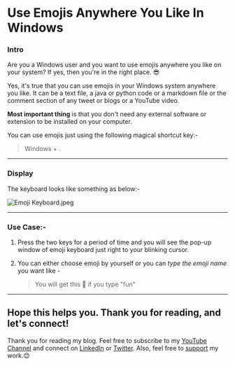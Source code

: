 # Use Emojis Anywhere You Like In Windows

### Intro
Are you a Windows user and you want to use emojis anywhere you like on your system?
If yes, then you're in the right place. 😎

Yes, it's true that you can use emojis in your Windows system anywhere you like. It can be a text file, a java or python code or a markdown file or the comment section of any tweet or blogs or a YouTube video. 

**Most important thing** is that you don't need any external software or extension to be installed on your computer.

You can use emojis just using the following magical shortcut key:- 
> Windows + .

---
### Display
The keyboard looks like something as below:- 

![Emoji Keyboard.jpeg](https://cdn.hashnode.com/res/hashnode/image/upload/v1644157156993/WD8myEGdu.jpeg)

---
### Use Case:- 

1. Press the two keys for a period of time and you will see the pop-up window of emoji keyboard just right to your blinking cursor. 

1. You can either choose emoji by yourself or you can *type the emoji name* you want like - 
    > You will get this 🎉 if you type "fun"

---

## Hope this helps you. Thank you for reading, and let's connect!
Thank you for reading my blog. Feel free to subscribe to my [YouTube Channel](https://www.youtube.com/channel/UCsuzc8lqAbgUYo4yzpjtfSw) and connect on [LinkedIn](https://www.linkedin.com/in/susmita-dey-15a15a210/) or [Twitter](https://twitter.com/its_SusmitaDey).
Also, feel free to [support](https://www.buymeacoffee.com/susmitadey) my work.😊
